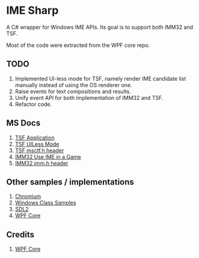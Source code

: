 # IME Sharp

A C# wrapper for Windows IME APIs. Its goal is to support both IMM32 and TSF.

Most of the code were extracted from the WPF core repo.

## TODO

1. Implemented UI-less mode for TSF, namely render IME candidate list manually instead of using the OS renderer one.
2. Raise events for text compositions and results. 
3. Unify event API for both implementation of IMM32 and TSF.
4. Refactor code.

## MS Docs

1. [TSF Application](https://docs.microsoft.com/en-us/windows/win32/tsf/applications)
2. [TSF UILess Mode](https://docs.microsoft.com/en-us/windows/win32/tsf/uiless-mode-overview)
3. [TSF msctf.h header](https://docs.microsoft.com/en-us/windows/win32/api/msctf/)
4. [IMM32 Use IME in a Game](https://docs.microsoft.com/en-us/windows/win32/dxtecharts/using-an-input-method-editor-in-a-game)
5. [IMM32 imm.h header](https://docs.microsoft.com/en-us/windows/win32/api/imm/)

## Other samples / implementations

1. [Chromium](https://github.com/chromium/chromium/tree/master/ui/base/ime/win)
2. [Windows Class Samples](https://github.com/microsoft/Windows-classic-samples/blob/master/Samples/IME/cpp/SampleIME)
3. [SDL2](https://github.com/spurious/SDL-mirror/blob/master/src/video/windows/SDL_windowskeyboard.c)
4. [WPF Core](https://github.com/dotnet/wpf/tree/master/src/Microsoft.DotNet.Wpf/src/PresentationCore/System/Windows/Input)

## Credits

1. [WPF Core](https://github.com/dotnet/wpf)